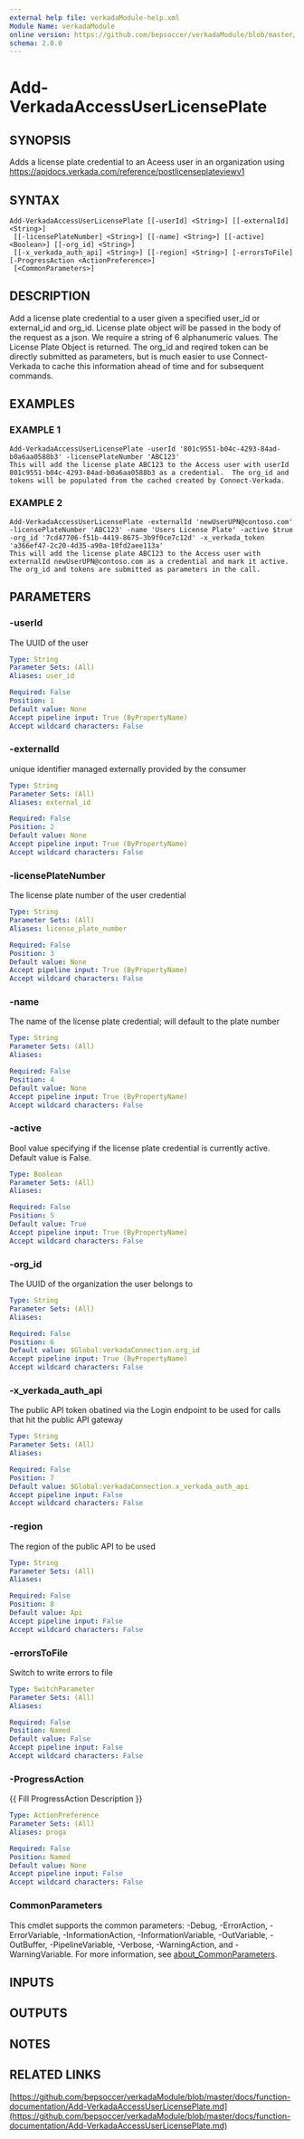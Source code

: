 ```yaml
---
external help file: verkadaModule-help.xml
Module Name: verkadaModule
online version: https://github.com/bepsoccer/verkadaModule/blob/master/docs/function-documentation/Add-VerkadaAccessUserLicensePlate.md
schema: 2.0.0
---
```


# Add-VerkadaAccessUserLicensePlate

## SYNOPSIS
Adds a license plate credential to an Aceess user in an organization using https://apidocs.verkada.com/reference/postlicenseplateviewv1

## SYNTAX

```
Add-VerkadaAccessUserLicensePlate [[-userId] <String>] [[-externalId] <String>]
 [[-licensePlateNumber] <String>] [[-name] <String>] [[-active] <Boolean>] [[-org_id] <String>]
 [[-x_verkada_auth_api] <String>] [[-region] <String>] [-errorsToFile] [-ProgressAction <ActionPreference>]
 [<CommonParameters>]
```

## DESCRIPTION
Add a license plate credential to a user given a specified user_id or external_id and org_id.
License plate object will be passed in the body of the request as a json.
We require a string of 6 alphanumeric values.
The License Plate Object is returned.
The org_id and reqired token can be directly submitted as parameters, but is much easier to use Connect-Verkada to cache this information ahead of time and for subsequent commands.

## EXAMPLES

### EXAMPLE 1
```
Add-VerkadaAccessUserLicensePlate -userId '801c9551-b04c-4293-84ad-b0a6aa0588b3' -licensePlateNumber 'ABC123'
This will add the license plate ABC123 to the Access user with userId 801c9551-b04c-4293-84ad-b0a6aa0588b3 as a credential.  The org_id and tokens will be populated from the cached created by Connect-Verkada.
```

### EXAMPLE 2
```
Add-VerkadaAccessUserLicensePlate -externalId 'newUserUPN@contoso.com' -licensePlateNumber 'ABC123' -name 'Users License Plate' -active $true -org_id '7cd47706-f51b-4419-8675-3b9f0ce7c12d' -x_verkada_token 'a366ef47-2c20-4d35-a90a-10fd2aee113a'
This will add the license plate ABC123 to the Access user with externalId newUserUPN@contoso.com as a credential and mark it active.  The org_id and tokens are submitted as parameters in the call.
```

## PARAMETERS

### -userId
The UUID of the user

```yaml
Type: String
Parameter Sets: (All)
Aliases: user_id

Required: False
Position: 1
Default value: None
Accept pipeline input: True (ByPropertyName)
Accept wildcard characters: False
```

### -externalId
unique identifier managed externally provided by the consumer

```yaml
Type: String
Parameter Sets: (All)
Aliases: external_id

Required: False
Position: 2
Default value: None
Accept pipeline input: True (ByPropertyName)
Accept wildcard characters: False
```

### -licensePlateNumber
The license plate number of the user credential

```yaml
Type: String
Parameter Sets: (All)
Aliases: license_plate_number

Required: False
Position: 3
Default value: None
Accept pipeline input: True (ByPropertyName)
Accept wildcard characters: False
```

### -name
The name of the license plate credential; will default to the plate number

```yaml
Type: String
Parameter Sets: (All)
Aliases:

Required: False
Position: 4
Default value: None
Accept pipeline input: True (ByPropertyName)
Accept wildcard characters: False
```

### -active
Bool value specifying if the license plate credential is currently active.
Default value is False.

```yaml
Type: Boolean
Parameter Sets: (All)
Aliases:

Required: False
Position: 5
Default value: True
Accept pipeline input: True (ByPropertyName)
Accept wildcard characters: False
```

### -org_id
The UUID of the organization the user belongs to

```yaml
Type: String
Parameter Sets: (All)
Aliases:

Required: False
Position: 6
Default value: $Global:verkadaConnection.org_id
Accept pipeline input: True (ByPropertyName)
Accept wildcard characters: False
```

### -x_verkada_auth_api
The public API token obatined via the Login endpoint to be used for calls that hit the public API gateway

```yaml
Type: String
Parameter Sets: (All)
Aliases:

Required: False
Position: 7
Default value: $Global:verkadaConnection.x_verkada_auth_api
Accept pipeline input: False
Accept wildcard characters: False
```

### -region
The region of the public API to be used

```yaml
Type: String
Parameter Sets: (All)
Aliases:

Required: False
Position: 8
Default value: Api
Accept pipeline input: False
Accept wildcard characters: False
```

### -errorsToFile
Switch to write errors to file

```yaml
Type: SwitchParameter
Parameter Sets: (All)
Aliases:

Required: False
Position: Named
Default value: False
Accept pipeline input: False
Accept wildcard characters: False
```

### -ProgressAction
{{ Fill ProgressAction Description }}

```yaml
Type: ActionPreference
Parameter Sets: (All)
Aliases: proga

Required: False
Position: Named
Default value: None
Accept pipeline input: False
Accept wildcard characters: False
```

### CommonParameters
This cmdlet supports the common parameters: -Debug, -ErrorAction, -ErrorVariable, -InformationAction, -InformationVariable, -OutVariable, -OutBuffer, -PipelineVariable, -Verbose, -WarningAction, and -WarningVariable. For more information, see [about_CommonParameters](http://go.microsoft.com/fwlink/?LinkID=113216).

## INPUTS

## OUTPUTS

## NOTES

## RELATED LINKS

[https://github.com/bepsoccer/verkadaModule/blob/master/docs/function-documentation/Add-VerkadaAccessUserLicensePlate.md](https://github.com/bepsoccer/verkadaModule/blob/master/docs/function-documentation/Add-VerkadaAccessUserLicensePlate.md)

